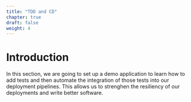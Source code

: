 ```yaml
---
title: "TDD and CD"
chapter: true
draft: false
weight: 4
---
```


# Introduction

In this section, we are going to set up a demo application to learn how to add tests and then automate the integration of those tests into our deployment pipelines. This allows us to strenghen the resiliency of our deployments and write better software.